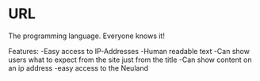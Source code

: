 # URL

The programming language. Everyone knows it!

Features:
-Easy access to IP-Addresses
-Human readable text
-Can show users what to expect from the site just from the title
-Can show content on an ip address 
-easy access to the Neuland

